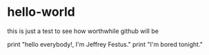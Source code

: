 # hello-world
this is just a test to see how worthwhile github will be


print "hello everybody!, I'm Jeffrey Festus."
print "I'm bored tonight."
